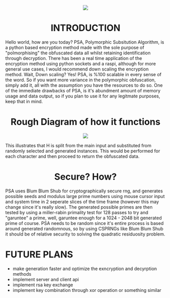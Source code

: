 <body>

  <p align="center">
    <img src="https://github.com/SyntaxError2435/imageSources/blob/main/PSA%20Header.png">
  </p>
  <h1 align="center">
    INTRODUCTION
  </h1>
    Hello world, how are you today? PSA, Polymorphic Subsitution Algorithm, is a python based encryption method made with the sole purpose of "polmorphising"
    the obfuscated data all whilst retaining identification through decryption. There has been a real time application of the encryption method using python
    sockets and a raspi, although for more general use cases, I would recommend down scaling the encryption method. Wait, Down scaling? Yes! PSA, is %100
    scalable in every sense of the word. So if you want more variance in the polymorphic obfuscation, simply add it, all with the assumption you have the
    resources to do so. One of the immediate drawbacks of PSA, is it's abundment amount of memory usage and data output, so if you plan to use it for any
    legitmate purposes, keep that in mind. 
  <h1 align="center">
    Rough Diagram of how it functions
  </h1>
  <p align="center">
    <img src="https://github.com/SyntaxError2435/imageSources/blob/main/PSA.png">
  </p>
  
  This illustrates that H is split from the main input and substituted from randomly selected and generated instances. This would be performed for each character     and then proceed to return the obfuscated data.
  
  <h1 align="center">
    Secure? How?
  </h1>
  
  PSA uses Blum Blum Shub for cryptographically secure rng, and generates possible seeds and modulus large prime numbers using mouse cursor input and system time   in 2 seperate slices of the time frame (however this may change since it's really slow). The generated possible primes are then tested by using a miller-rabin     primality test for 128 passes to try and "garuntee" a prime, well, garuntee enough for a 1024 - 2048 bit generated prime of course. PSA needs to be random since   it's entire process is based around generated randomnous, so by using CSPRNGs like Blum Blum Shub it should be of relative security to solving the quadratic       residuosity problem.
  
  <h1>
    FUTURE PLANS
  </h1>
  
  - make generation faster and optimize the exncryption and decyrption methods
  - implement server and client api 
  - implement rsa key exchange
  - implement key combination through xor operation or something similar
  
</body>
